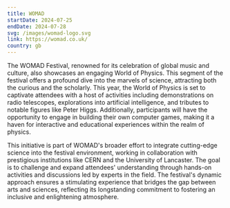 ```yaml
---
title: WOMAD
startDate: 2024-07-25
endDate: 2024-07-28
svg: /images/womad-logo.svg
link: https://womad.co.uk/
country: gb
---
```


The WOMAD Festival, renowned for its celebration of global music and culture, also showcases an engaging World of Physics. This segment of the festival offers a profound dive into the marvels of science, attracting both the curious and the scholarly. This year, the World of Physics is set to captivate attendees with a host of activities including demonstrations on radio telescopes, explorations into artificial intelligence, and tributes to notable figures like Peter Higgs. Additionally, participants will have the opportunity to engage in building their own computer games, making it a haven for interactive and educational experiences within the realm of physics.

This initiative is part of WOMAD's broader effort to integrate cutting-edge science into the festival environment, working in collaboration with prestigious institutions like CERN and the University of Lancaster. The goal is to challenge and expand attendees' understanding through hands-on activities and discussions led by experts in the field. The festival's dynamic approach ensures a stimulating experience that bridges the gap between arts and sciences, reflecting its longstanding commitment to fostering an inclusive and enlightening atmosphere.

